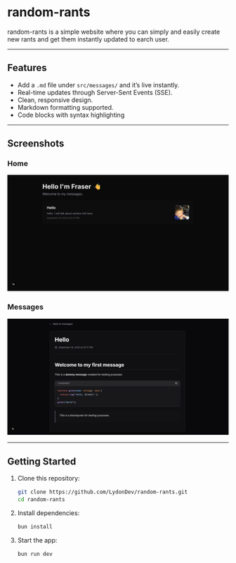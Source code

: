 # random-rants

random-rants is a simple website where you can simply and easily create new rants and get them instantly updated to earch user.

---

## Features

* Add a `.md` file under `src/messages/` and it’s live instantly.
* Real-time updates through Server-Sent Events (SSE).
* Clean, responsive design.
* Markdown formatting supported.
* Code blocks with syntax highlighting

---

## Screenshots

### Home

![Home](readme/Home.png)

### Messages

![Messages](readme/Messages.png)

---

## Getting Started

1. Clone this repository:

   ```bash
   git clone https://github.com/LydonDev/random-rants.git
   cd random-rants
   ```

2. Install dependencies:

   ```bash
   bun install
   ```

3. Start the app:

   ```bash
   bun run dev
   ```


